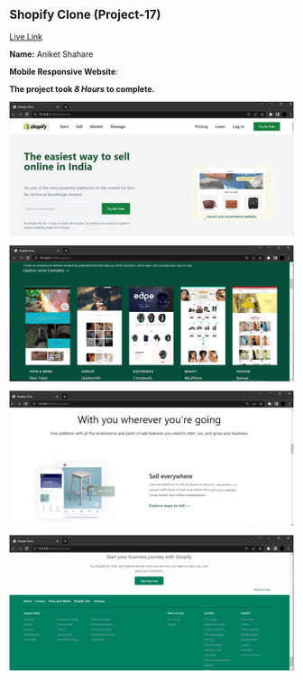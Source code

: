## Shopify Clone (Project-17)  
[Live Link](https://shopify-clone-project-17.netlify.app/)

**Name:** Aniket Shahare

**Mobile Responsive Website**:

**The project took ***8 Hours*** to complete.** 


![image](/imgs/pic%201.png)

![image](/imgs/pic%202.png)

![image](/imgs/pic%203.png)

![image](/imgs/pic%204.png)

